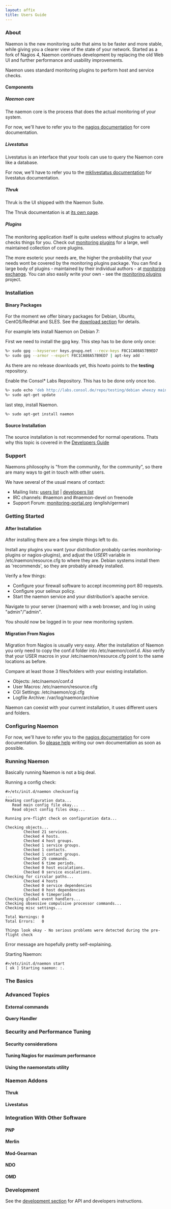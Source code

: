 ```yaml
---
layout: affix
title: Users Guide
---
```


### About

Naemon is the new monitoring suite that aims to be faster and more stable, while giving
you a clearer view of the state of your network. Started as a fork of Nagios 4, Naemon
continues development by replacing the old Web UI and further performance and usability
improvements.

Naemon uses standard monitoring plugins to perform host and service checks.

#### Components

##### Naemon core
The naemon core is the process that does the actual monitoring of your system.

For now, we'll have to refer you to the [nagios documentation][nagios] for core documentation.

##### Livestatus
Livestatus is an interface that your tools can use to query the Naemon core like a database.

For now, we'll have to refer you to the [mklivestatus documentation][mklivestatus] for livestatus documentation.

##### Thruk
Thruk is the UI shipped with the Naemon Suite.

The Thruk documentation is at [its own page][thruk].

##### Plugins
The monitoring application itself is quite useless without plugins to actually checks things for you. Check out [monitoring plugins][monplugins] for a large, well maintained collection of core plugins.

The more esoteric your needs are, the higher the probability that your needs wont be covered by the monitoring plugins package. You can find a large body of plugins - maintained by their individual authors - at [monitoring exchange][monexchange]. You can also easily write your own - see the [monitoring plugins][monplugins] project.





### Installation

#### Binary Packages

For the moment we offer binary packages for Debian, Ubuntu, CentOS/RedHat and SLES.
See the [download section](/download) for details.

For example lets install Naemon on Debian 7:

First we need to install the gpg key. This step has to be done only once:

```bash
%> sudo gpg --keyserver keys.gnupg.net --recv-keys F8C1CA08A57B9ED7
%> sudo gpg --armor --export F8C1CA08A57B9ED7 | apt-key add -
```

<div class="alert alert-warning"><i class="glyphicon glyphicon-exclamation-sign"></i> As there are no release downloads yet, this howto points to the <b>testing</b> repository.</div>

Enable the Consol* Labs Repository. This has to be done only once too.

```bash
%> sudo echo 'deb http://labs.consol.de/repo/testing/debian wheezy main' >> /etc/apt/sources.list
%> sudo apt-get update
```

last step, install Naemon.

```bash
%> sudo apt-get install naemon
```

#### Source Installation

The source installation is not recommended for normal operations. Thats why this
topic is covered in the [Developers Guide](/documentation/developer/#build_naemon_from_scratch)





### Support

Naemons philosophy is "from the community, for the community", so there are many
ways to get in touch with other users.

We have several of the usual means of contact:

 * Mailing lists: [users list](https://www.monitoring-lists.org/list/listinfo/naemon-users/) | [developers list](https://www.monitoring-lists.org/list/listinfo/naemon-dev/)
 * IRC channels: #naemon and #naemon-devel on freenode
 * Support Forum: [monitoring-portal.org](http://monitoring-portal.org/wbb/index.php?page=Board&boardID=111) (english/german)



### Getting Started

#### After Installation

After installing there are a few simple things left to do.

Install any plugins you want (your distribution probably carries monitoring-plugins or
nagios-plugins), and adjust the $USER1$ variable in /etc/naemon/resource.cfg to where they are.
Debian systems install them as 'recommends', so they are probably already installed.

Verify a few things:

 * Configure your firewall software to accept incomming port 80 requests.
 * Configure your selinux policy.
 * Start the naemon service and your distribution's apache service.

Navigate to your server (<ip>/naemon) with a web browser, and log in using "admin"/"admin".

You should now be logged in to your new monitoring system.


#### Migration From Nagios

Migration from Nagios is usually very easy. After the installation of Naemon
you only need to copy the conf.d folder into /etc/naemon/conf.d. Also verify
that your USER macros in your /etc/naemon/resource.cfg point to the same locations
as before.

Compare at least those 3 files/folders with your existing installation.

 * Objects: /etc/naemon/conf.d
 * User Macros: /etc/naemon/resource.cfg
 * CGI Settings: /etc/naemon/cgi.cfg
 * Logfile Archive: /var/log/naemon/archive

<div class="alert alert-info"><i class="glyphicon glyphicon-info-sign"></i> Naemon can coexist with your current installation, it uses different users and folders.</div>


### Configuring Naemon

For now, we'll have to refer you to the [nagios documentation][nagios] for core documentation.
So [please help](/community) writing our own documentation as soon as possible.

### Running Naemon

Basically running Naemon is not a big deal.

Running a config check:

```
#>/etc/init.d/naemon checkconfig
...
Reading configuration data...
   Read main config file okay...
   Read object config files okay...

Running pre-flight check on configuration data...

Checking objects...
        Checked 21 services.
        Checked 4 hosts.
        Checked 4 host groups.
        Checked 1 service groups.
        Checked 1 contacts.
        Checked 1 contact groups.
        Checked 25 commands.
        Checked 6 time periods.
        Checked 0 host escalations.
        Checked 0 service escalations.
Checking for circular paths...
        Checked 4 hosts
        Checked 0 service dependencies
        Checked 0 host dependencies
        Checked 6 timeperiods
Checking global event handlers...
Checking obsessive compulsive processor commands...
Checking misc settings...

Total Warnings: 0
Total Errors:   0

Things look okay - No serious problems were detected during the pre-flight check
```

Error message are hopefully pretty self-explaining.


Starting Naemon:

```
#>/etc/init.d/naemon start
[ ok ] Starting naemon: :.
```

### The Basics

### Advanced Topics

#### External commands

#### Query Handler


### Security and Performance Tuning

#### Security considerations

#### Tuning Nagios for maximum performance

#### Using the naemonstats utility



### Naemon Addons

#### Thruk

#### Livestatus



### Integration With Other Software

#### PNP

#### Merlin

#### Mod-Gearman

#### NDO

#### OMD



### Development

See the [development section](/documentation/developers) for API and developers instructions.



[nagios]: http://nagios.sourceforge.net/docs/nagioscore/4/en/
[mklivestatus]: http://mathias-kettner.de/checkmk_livestatus.html
[thruk]: http://thruk.org/documentation.html
[monplugins]: https://www.monitoring-plugins.org/
[monexchange]: https://www.monitoringexchange.org/
